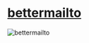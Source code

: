 # [bettermailto](https://bettermailto.com)
![bettermailto](https://bettermailto.com/static/bettermailto-card.png)
